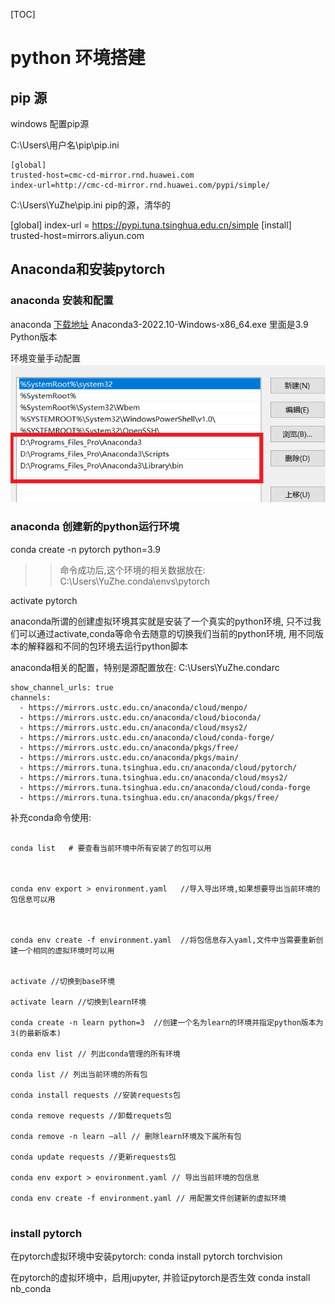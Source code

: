 
[TOC]

# python 环境搭建


## pip 源

windows 配置pip源 

C:\Users\用户名\pip\pip.ini

```
[global]
trusted-host=cmc-cd-mirror.rnd.huawei.com
index-url=http://cmc-cd-mirror.rnd.huawei.com/pypi/simple/
```


C:\Users\YuZhe\pip.ini    pip的源，清华的

[global]
	index-url = https://pypi.tuna.tsinghua.edu.cn/simple
[install]
    trusted-host=mirrors.aliyun.com



## Anaconda和安装pytorch


### anaconda 安装和配置
anaconda [下载地址](https://www.anaconda.com/products/distribution#download-section)
Anaconda3-2022.10-Windows-x86_64.exe 里面是3.9 Python版本

环境变量手动配置
![配置anaconda环境变量](./assets/01_anaconda_environment_var.png)

### anaconda 创建新的python运行环境

conda create -n pytorch python=3.9   
>>命令成功后,这个环境的相关数据放在: C:\Users\YuZhe\.conda\envs\pytorch

activate pytorch

anaconda所谓的创建虚拟环境其实就是安装了一个真实的python环境, 只不过我们可以通过activate,conda等命令去随意的切换我们当前的python环境, 用不同版本的解释器和不同的包环境去运行python脚本

anaconda相关的配置，特别是源配置放在: C:\Users\YuZhe\.condarc

```
show_channel_urls: true
channels:
  - https://mirrors.ustc.edu.cn/anaconda/cloud/menpo/
  - https://mirrors.ustc.edu.cn/anaconda/cloud/bioconda/
  - https://mirrors.ustc.edu.cn/anaconda/cloud/msys2/
  - https://mirrors.ustc.edu.cn/anaconda/cloud/conda-forge/
  - https://mirrors.ustc.edu.cn/anaconda/pkgs/free/
  - https://mirrors.ustc.edu.cn/anaconda/pkgs/main/
  - https://mirrors.tuna.tsinghua.edu.cn/anaconda/cloud/pytorch/
  - https://mirrors.tuna.tsinghua.edu.cn/anaconda/cloud/msys2/
  - https://mirrors.tuna.tsinghua.edu.cn/anaconda/cloud/conda-forge
  - https://mirrors.tuna.tsinghua.edu.cn/anaconda/pkgs/free/

```



补充conda命令使用:

```

conda list   # 要查看当前环境中所有安装了的包可以用



conda env export > environment.yaml   //导入导出环境,如果想要导出当前环境的包信息可以用



conda env create -f environment.yaml  //将包信息存入yaml,文件中当需要重新创建一个相同的虚拟环境时可以用


activate //切换到base环境

activate learn //切换到learn环境

conda create -n learn python=3  //创建一个名为learn的环境并指定python版本为3(的最新版本)

conda env list // 列出conda管理的所有环境

conda list // 列出当前环境的所有包

conda install requests //安装requests包

conda remove requests //卸载requets包

conda remove -n learn –all // 删除learn环境及下属所有包

conda update requests //更新requests包

conda env export > environment.yaml // 导出当前环境的包信息

conda env create -f environment.yaml // 用配置文件创建新的虚拟环境


```

### install pytorch 

在pytorch虚拟环境中安装pytorch:
conda install pytorch torchvision


在pytorch的虚拟环境中，启用jupyter, 并验证pytorch是否生效
conda install nb_conda










